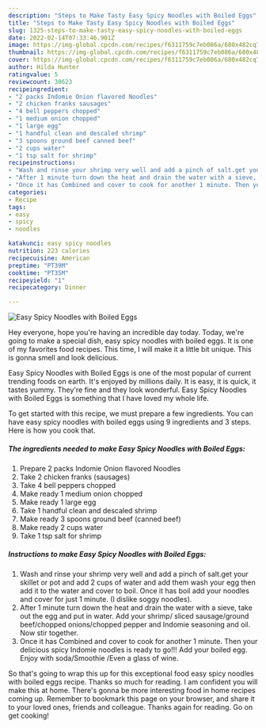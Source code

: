 ```yaml
---
description: "Steps to Make Tasty Easy Spicy Noodles with Boiled Eggs"
title: "Steps to Make Tasty Easy Spicy Noodles with Boiled Eggs"
slug: 1325-steps-to-make-tasty-easy-spicy-noodles-with-boiled-eggs
date: 2022-02-14T07:33:46.901Z
image: https://img-global.cpcdn.com/recipes/f6311759c7eb086a/680x482cq70/easy-spicy-noodles-with-boiled-eggs-recipe-main-photo.jpg
thumbnail: https://img-global.cpcdn.com/recipes/f6311759c7eb086a/680x482cq70/easy-spicy-noodles-with-boiled-eggs-recipe-main-photo.jpg
cover: https://img-global.cpcdn.com/recipes/f6311759c7eb086a/680x482cq70/easy-spicy-noodles-with-boiled-eggs-recipe-main-photo.jpg
author: Hilda Hunter
ratingvalue: 5
reviewcount: 30623
recipeingredient:
- "2 packs Indomie Onion flavored Noodles"
- "2 chicken franks sausages"
- "4 bell peppers chopped"
- "1 medium onion chopped"
- "1 large egg"
- "1 handful clean and descaled shrimp"
- "3 spoons ground beef canned beef"
- "2 cups water"
- "1 tsp salt for shrimp"
recipeinstructions:
- "Wash and rinse your shrimp very well and add a pinch of salt.get your skillet or pot and add 2 cups of water and add them wash your egg then add it to the water and cover to boil. Once it has boil add your noodles and cover for just 1 minute. (I dislike soggy noodles)."
- "After 1 minute turn down the heat and drain the water with a sieve, take out the egg and put in water. Add your shrimp/ sliced sausage/ground beef/chopped onions/chopped pepper and Indomie seasoning and oil. Now stir together."
- "Once it has Combined and cover to cook for another 1 minute. Then your delicious spicy Indomie noodles is ready to go!!! Add your boiled egg. Enjoy with soda/Smoothie /Even a glass of wine."
categories:
- Recipe
tags:
- easy
- spicy
- noodles

katakunci: easy spicy noodles 
nutrition: 223 calories
recipecuisine: American
preptime: "PT39M"
cooktime: "PT35M"
recipeyield: "1"
recipecategory: Dinner

---
```



![Easy Spicy Noodles with Boiled Eggs](https://img-global.cpcdn.com/recipes/f6311759c7eb086a/680x482cq70/easy-spicy-noodles-with-boiled-eggs-recipe-main-photo.jpg)

Hey everyone, hope you're having an incredible day today. Today, we're going to make a special dish, easy spicy noodles with boiled eggs. It is one of my favorites food recipes. This time, I will make it a little bit unique. This is gonna smell and look delicious.



Easy Spicy Noodles with Boiled Eggs is one of the most popular of current trending foods on earth. It's enjoyed by millions daily. It is easy, it is quick, it tastes yummy. They're fine and they look wonderful. Easy Spicy Noodles with Boiled Eggs is something that I have loved my whole life.


To get started with this recipe, we must prepare a few ingredients. You can have easy spicy noodles with boiled eggs using 9 ingredients and 3 steps. Here is how you cook that.

<!--inarticleads1-->

##### The ingredients needed to make Easy Spicy Noodles with Boiled Eggs:

1. Prepare 2 packs Indomie Onion flavored Noodles
1. Take 2 chicken franks (sausages)
1. Take 4 bell peppers chopped
1. Make ready 1 medium onion chopped
1. Make ready 1 large egg
1. Take 1 handful clean and descaled shrimp
1. Make ready 3 spoons ground beef (canned beef)
1. Make ready 2 cups water
1. Take 1 tsp salt for shrimp




<!--inarticleads2-->

##### Instructions to make Easy Spicy Noodles with Boiled Eggs:

1. Wash and rinse your shrimp very well and add a pinch of salt.get your skillet or pot and add 2 cups of water and add them wash your egg then add it to the water and cover to boil. Once it has boil add your noodles and cover for just 1 minute. (I dislike soggy noodles).
1. After 1 minute turn down the heat and drain the water with a sieve, take out the egg and put in water. Add your shrimp/ sliced sausage/ground beef/chopped onions/chopped pepper and Indomie seasoning and oil. Now stir together.
1. Once it has Combined and cover to cook for another 1 minute. Then your delicious spicy Indomie noodles is ready to go!!! Add your boiled egg. Enjoy with soda/Smoothie /Even a glass of wine.




So that's going to wrap this up for this exceptional food easy spicy noodles with boiled eggs recipe. Thanks so much for reading. I am confident you will make this at home. There's gonna be more interesting food in home recipes coming up. Remember to bookmark this page on your browser, and share it to your loved ones, friends and colleague. Thanks again for reading. Go on get cooking!
